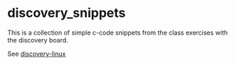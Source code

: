 # discovery_snippets
This is a collection of simple c-code snippets from the class exercises with the discovery board.

See [discovery-linux](https://github.com/id101010/discovery-linux)
